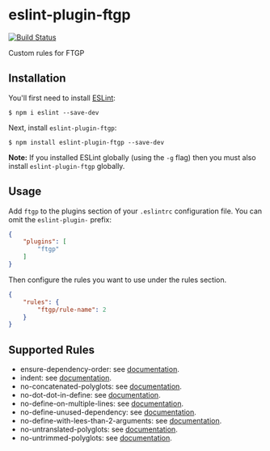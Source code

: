 # eslint-plugin-ftgp

[![Build Status](https://travis-ci.org/foretagsplatsen/ftgp-eslint.svg?branch=master)](https://travis-ci.org/foretagsplatsen/ftgp-eslint)

Custom rules for FTGP

## Installation

You'll first need to install [ESLint](http://eslint.org):

```
$ npm i eslint --save-dev
```

Next, install `eslint-plugin-ftgp`:

```
$ npm install eslint-plugin-ftgp --save-dev
```

**Note:** If you installed ESLint globally (using the `-g` flag) then you must also install `eslint-plugin-ftgp` globally.

## Usage

Add `ftgp` to the plugins section of your `.eslintrc` configuration file. You can omit the `eslint-plugin-` prefix:

```json
{
    "plugins": [
        "ftgp"
    ]
}
```


Then configure the rules you want to use under the rules section.

```json
{
    "rules": {
        "ftgp/rule-name": 2
    }
}
```

## Supported Rules

- ensure-dependency-order: see [documentation](./docs/rules/ensure-dependency-order.md).
- indent: see [documentation](./docs/rules/indent.md).
- no-concatenated-polyglots: see [documentation](./docs/rules/no-concatenated-polyglots.md).
- no-dot-dot-in-define: see [documentation](./docs/rules/no-dot-dot-in-define.md).
- no-define-on-multiple-lines: see [documentation](./docs/rules/no-define-on-multiple-lines.md).
- no-define-unused-dependency: see [documentation](./docs/rules/no-define-unused-dependency.md).
- no-define-with-lees-than-2-arguments: see [documentation](./docs/rules/no-define-with-lees-than-2-arguments.md).
- no-untranslated-polyglots: see [documentation](./docs/rules/no-untranslated-polyglots.md).
- no-untrimmed-polyglots: see [documentation](./docs/rules/no-untrimmed-polyglots.md).





